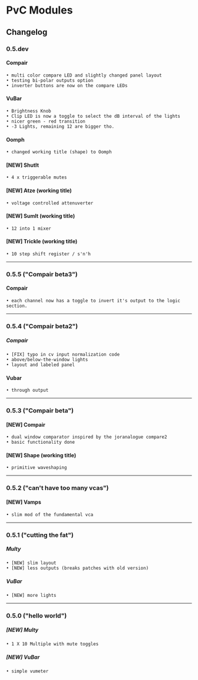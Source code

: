 # PvC Modules
##  Changelog


### 0.5.dev
#### Compair
    • multi color compare LED and slightly changed panel layout
    • testing bi-polar outputs option
    • inverter buttons are now on the compare LEDs

#### VuBar
    • Brightness Knob
    • Clip LED is now a toggle to select the dB interval of the lights
    • nicer green - red transition
    • -3 Lights, remaining 12 are bigger tho.

#### Oomph
    • changed working title (shape) to Oomph

#### [NEW] ShutIt
    • 4 x triggerable mutes

#### [NEW] Atze (working title)
    • voltage controlled attenuverter

#### [NEW] SumIt (working title)
    • 12 into 1 mixer

#### [NEW] Trickle (working title)
    • 10 step shift register / s'n'h

***

### 0.5.5 ("Compair beta3")
#### Compair
    • each channel now has a toggle to invert it's output to the logic section.

***

### 0.5.4 ("Compair beta2")
##### Compair
    • [FIX] typo in cv input normalization code
    • above/below-the-window lights
    • layout and labeled panel

#### Vubar
    • through output

***

### 0.5.3 ("Compair beta")
#### [NEW] Compair
    • dual window comparator inspired by the joranalogue compare2
    • basic functionality done

#### [NEW] Shape (working title)
    • primitive waveshaping

***

### 0.5.2 ("can't have too many vcas")
#### [NEW] Vamps
    • slim mod of the fundamental vca

***

### 0.5.1 ("cutting the fat")
##### Multy
    • [NEW] slim layout
    • [NEW] less outputs (breaks patches with old version)

##### VuBar
    • [NEW] more lights

***

### 0.5.0 ("hello world")
##### [NEW] Multy
    • 1 X 10 Multiple with mute toggles

##### [NEW] VuBar 
    • simple vumeter
